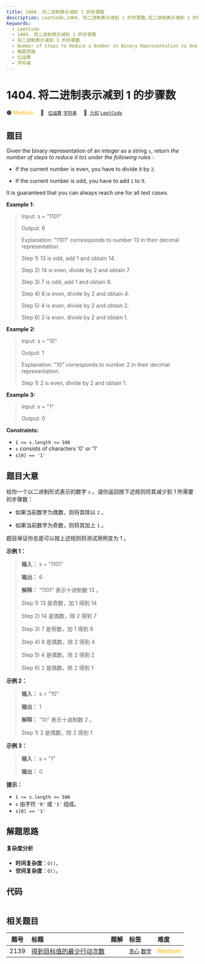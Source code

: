 ```yaml
---
title: 1404. 将二进制表示减到 1 的步骤数
description: LeetCode,1404. 将二进制表示减到 1 的步骤数,将二进制表示减到 1 的步骤数,Number of Steps to Reduce a Number in Binary Representation to One,解题思路,位运算,字符串
keywords:
  - LeetCode
  - 1404. 将二进制表示减到 1 的步骤数
  - 将二进制表示减到 1 的步骤数
  - Number of Steps to Reduce a Number in Binary Representation to One
  - 解题思路
  - 位运算
  - 字符串
---
```


# 1404. 将二进制表示减到 1 的步骤数

🟠 <font color=#ffb800>Medium</font>&emsp; 🔖&ensp; [`位运算`](/tag/bit-manipulation.md) [`字符串`](/tag/string.md)&emsp; 🔗&ensp;[`力扣`](https://leetcode.cn/problems/number-of-steps-to-reduce-a-number-in-binary-representation-to-one) [`LeetCode`](https://leetcode.com/problems/number-of-steps-to-reduce-a-number-in-binary-representation-to-one)

## 题目

Given the binary representation of an integer as a string `s`, return _the
number of steps to reduce it to_`1` _under the following rules_ :

  * If the current number is even, you have to divide it by `2`.

  * If the current number is odd, you have to add `1` to it.

It is guaranteed that you can always reach one for all test cases.



**Example 1:**

> Input: s = "1101"
> 
> Output: 6
> 
> Explanation: "1101" corressponds to number 13 in their decimal representation.
> 
> Step 1) 13 is odd, add 1 and obtain 14. 
> 
> Step 2) 14 is even, divide by 2 and obtain 7.
> 
> Step 3) 7 is odd, add 1 and obtain 8.
> 
> Step 4) 8 is even, divide by 2 and obtain 4.  
> 
> Step 5) 4 is even, divide by 2 and obtain 2. 
> 
> Step 6) 2 is even, divide by 2 and obtain 1.  

**Example 2:**

> Input: s = "10"
> 
> Output: 1
> 
> Explanation: "10" corresponds to number 2 in their decimal representation.
> 
> Step 1) 2 is even, divide by 2 and obtain 1.  

**Example 3:**

> Input: s = "1"
> 
> Output: 0

**Constraints:**

  * `1 <= s.length <= 500`
  * `s` consists of characters '0' or '1'
  * `s[0] == '1'`


## 题目大意

给你一个以二进制形式表示的数字 `s` 。请你返回按下述规则将其减少到 1 所需要的步骤数：

  * 如果当前数字为偶数，则将其除以 `2` 。

  * 如果当前数字为奇数，则将其加上 `1` 。

题目保证你总是可以按上述规则将测试用例变为 1 。



**示例 1：**

> 
> 
> 
> 
> 
> **输入：** s = "1101"
> 
> **输出：** 6
> 
> **解释：** "1101" 表示十进制数 13 。
> 
> Step 1) 13 是奇数，加 1 得到 14 
> 
> Step 2) 14 是偶数，除 2 得到 7
> 
> Step 3) 7  是奇数，加 1 得到 8
> 
> Step 4) 8  是偶数，除 2 得到 4  
> 
> Step 5) 4  是偶数，除 2 得到 2 
> 
> Step 6) 2  是偶数，除 2 得到 1  
> 
> 

**示例 2：**

> 
> 
> 
> 
> 
> **输入：** s = "10"
> 
> **输出：** 1
> 
> **解释：** "10" 表示十进制数 2 。
> 
> Step 1) 2 是偶数，除 2 得到 1 
> 
> 

**示例 3：**

> 
> 
> 
> 
> 
> **输入：** s = "1"
> 
> **输出：** 0
> 
> 



**提示：**

  * `1 <= s.length <= 500`
  * `s` 由字符 `'0'` 或 `'1'` 组成。
  * `s[0] == '1'`


## 解题思路

#### 复杂度分析

- **时间复杂度**：`O()`，
- **空间复杂度**：`O()`，

## 代码

```javascript

```

## 相关题目

<!-- prettier-ignore -->
| 题号 | 标题 | 题解 | 标签 | 难度 |
| :------: | :------ | :------: | :------ | :------ |
| 2139 | [得到目标值的最少行动次数](https://leetcode.com/problems/minimum-moves-to-reach-target-score) |  |  [`贪心`](/tag/greedy.md) [`数学`](/tag/math.md) | <font color=#ffb800>Medium</font> |